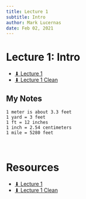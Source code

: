 ```yaml
---
title: Lecture 1
subtitle: Intro
author: Mark Lucernas
date: Feb 02, 2021
---
```



# Lecture 1: Intro

- [⬇ Lecture 1](file:../../../../files/winter-2021/PHYS-195/lectures/lecture1.pdf)
- [⬇ Lecture 1 Clean](file:../../../../files/winter-2021/PHYS-195/lectures/lecture1_clean.pdf)

## My Notes

```
1 meter is about 3.3 feet
1 yard = 3 feet
1 ft = 12 inches
1 inch = 2.54 centimeters
1 mile = 5280 feet
```

<br>

# Resources

- [⬇ Lecture 1](file:../../../../files/winter-2021/PHYS-195/lectures/lecture1.pdf)
- [⬇ Lecture 1 Clean](file:../../../../files/winter-2021/PHYS-195/lectures/lecture1_clean.pdf)
